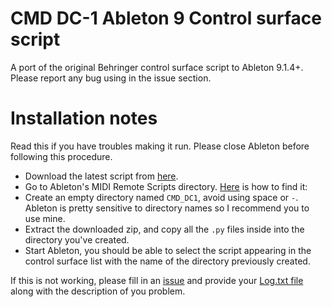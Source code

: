 # CMD DC-1 Ableton 9 Control surface script
A port of the original Behringer control surface script to Ableton 9.1.4+.
Please report any bug using in the issue section.

# Installation notes
Read this if you have troubles making it run. Please close Ableton before following this procedure.

- Download the latest script from [here](https://github.com/mpiraux/CMD-DC-1-Ableton-9-Control-Surface-Script/archive/master.zip).
- Go to Ableton's MIDI Remote Scripts directory. [Here](https://www.ableton.com/en/help/article/install-third-party-remote-script/) is how to find it: 
- Create an empty directory named `CMD_DC1`, avoid using space or `-`. Ableton is pretty sensitive to directory names so I recommend you to use mine.
- Extract the downloaded zip, and copy all the `.py` files inside into the directory you've created.
- Start Ableton, you should be able to select the script appearing in the control surface list with the name of the directory previously created.

If this is not working, please fill in an [issue](https://github.com/mpiraux/CMD-DC-1-Ableton-9-Control-Surface-Script/issues) and provide your [Log.txt file](http://support.liine.net/customer/portal/articles/1339939-where-is-log-txt-) along with the description of you problem.
